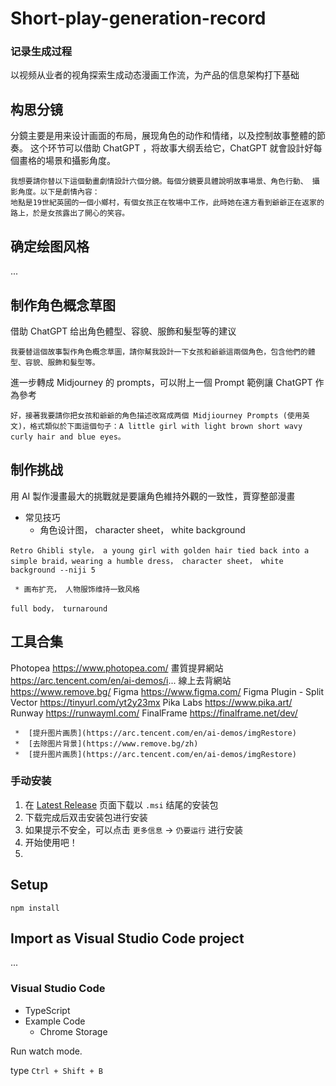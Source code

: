 # Short-play-generation-record
### 记录生成过程
以视频从业者的视角探索生成动态漫画工作流，为产品的信息架构打下基础

## 构思分镜
分鏡主要是用来设计画面的布局，展现角色的动作和情绪，以及控制故事整體的節奏。
这个环节可以借助 ChatGPT ，将故事大纲丢给它，ChatGPT 就會設計好每個畫格的場景和攝影角度。
```
我想要請你替以下這個動畫劇情設計六個分鏡。每個分鏡要具體說明故事場景、角色行動、 攝影角度。以下是劇情內容：
地點是19世紀英國的一個小鄉村，有個女孩正在牧場中工作，此時她在遠方看到爺爺正在返家的路上，於是女孩露出了開心的笑容。
```

## 确定绘图风格
...

## 制作角色概念草图
借助 ChatGPT 给出角色體型、容貌、服飾和髮型等的建议
```
我要替這個故事製作角色概念草圖，請你幫我設計一下女孩和爺爺這兩個角色，包含他們的體型、容貌、服飾和髮型等。
```
進一步轉成 Midjourney 的 prompts，可以附上一個 Prompt 範例讓 ChatGPT 作為參考
```
好，接著我要請你把女孩和爺爺的角色描述改寫成两個 Midjiourney Prompts (使用英文)，格式類似於下面這個句子：A little girl with light brown short wavy curly hair and blue eyes。
```

## 制作挑战
用 AI 製作漫畫最大的挑戰就是要讓角色維持外觀的一致性，賈穿整部漫畫

* 常见技巧
     * 角色设计图， character sheet， white background
```
Retro Ghibli style， a young girl with golden hair tied back into a simple braid，wearing a humble dress， character sheet， white background --niji 5
```
    
     * 画布扩充， 人物服饰维持一致风格 
```
full body， turnaround
```
## 工具合集
Photopea https://www.photopea.com/ 
畫質提昇網站 https://arc.tencent.com/en/ai-demos/i...
線上去背網站 https://www.remove.bg/
Figma https://www.figma.com/
Figma Plugin - Split Vector https://tinyurl.com/yt2y23mx
Pika Labs https://www.pika.art/
Runway https://runwayml.com/
FinalFrame https://finalframe.net/dev/



     *  [提升图片画质](https://arc.tencent.com/en/ai-demos/imgRestore) 
     *  [去除图片背景](https://www.remove.bg/zh)
     *  [提升图片画质](https://arc.tencent.com/en/ai-demos/imgRestore) 
     



### 手动安装

1. 在 [Latest Release](https://github.com/yetone/openai-translator/releases/latest) 页面下载以 `.msi` 结尾的安装包
2. 下载完成后双击安装包进行安装
3. 如果提示不安全，可以点击 `更多信息` -> `仍要运行` 进行安装
4. 开始使用吧！
5. 


## Setup

```
npm install
```

## Import as Visual Studio Code project

...

### Visual Studio Code
* TypeScript
* Example Code
    * Chrome Storage


Run watch mode.

type `Ctrl + Shift + B`
